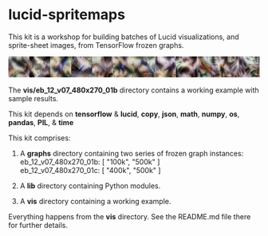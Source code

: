 # lucid-spritemaps

This kit is a workshop for building batches of Lucid visualizations, and sprite-sheet images, from TensorFlow frozen graphs.

![l_23_t_1024](vis/eb_12_v07_480x270_01b/500k/spritemaps/l_23_t_256.png)


The **vis/eb_12_v07_480x270_01b** directory contains a working example with sample results. 


This kit depends on **tensorflow** & **lucid**, **copy**, **json**, **math**, **numpy**, **os**, **pandas**, **PIL**, & **time**


This kit comprises:

1. A **graphs** directory containing two series of frozen graph instances:<br>
    eb_12_v07_480x270_01b:  [ "100k", "500k" ]<br>
    eb_12_v07_480x270_01c:  [ "400k", "500k" ]
    
    
2. A **lib** directory containing Python modules.


3. A **vis** directory containing a working example.


Everything happens from the **vis** directory.
See the README.md file there for further details.



